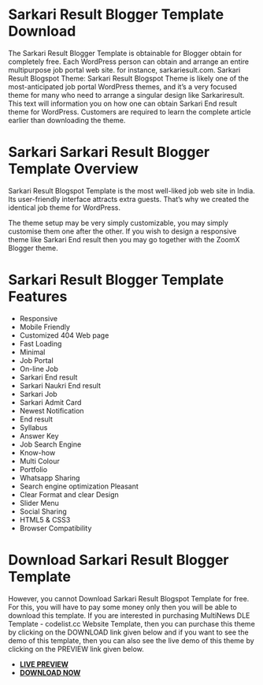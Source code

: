 # **Sarkari Result Blogger Template Download**

The Sarkari Result Blogger Template is obtainable for Blogger obtain for completely free. Each WordPress person can obtain and arrange an entire multipurpose job portal web site. for instance, sarkariesult.com.
Sarkari Result Blogspot Theme: Sarkari Result Blogspot Theme is likely one of the most-anticipated job portal WordPress themes, and it’s a very focused theme for many who need to arrange a singular design like Sarkariresult.
This text will information you on how one can obtain Sarkari End result theme for WordPress. Customers are required to learn the complete article earlier than downloading the theme.
 

# **Sarkari Sarkari Result Blogger Template​ Overview**

Sarkari Result Blogspot Template is the most well-liked job web site in India. Its user-friendly interface attracts extra guests. That’s why we created the identical job theme for WordPress.

The theme setup may be very simply customizable, you may simply customise them one after the other. If you wish to design a responsive theme like Sarkari End result then you may go together with the ZoomX Blogger theme.
 

# **Sarkari Result Blogger Template Features​**

* Responsive
* Mobile Friendly
* Customized 404 Web page
* Fast Loading
* Minimal
* Job Portal
* On-line Job
* Sarkari End result
* Sarkari Naukri End result
* Sarkari Job
* Sarkari Admit Card
* Newest Notification
* End result
* Syllabus
* Answer Key
* Job Search Engine
* Know-how
* Multi Colour
* Portfolio
* Whatsapp Sharing
* Search engine optimization Pleasant
* Clear Format and clear Design
* Slider Menu
* Social Sharing
* HTML5 & CSS3
* Browser Compatibility


# **Download Sarkari Result Blogger Template**
However, you cannot Download Sarkari Result Blogspot Template for free. For this, you will have to pay some money only then you will be able to download this template.
If you are interested in purchasing MultiNews DLE Template - codelist.cc Website Template, then you can purchase this theme by clicking on the DOWNLOAD link given below and if you want to see the demo of this template, then you can also see the live demo of this theme by clicking on the PREVIEW link given below.

* **[LIVE PREVIEW](https://sarkariresulths.blogspot.com/)**
* **[DOWNLOAD NOW](https://store.codesome.net/items/sarkari-result-blogger-template/1004)**
